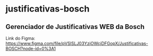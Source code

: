 # justificativas-bosch
## Gerenciador de Justificativas WEB da Bosch

Link do Figma: https://www.figma.com/file/pVSlSLJ03YzjOWcjDFGopX/Justificativas-BOSCH?node-id=0%3A1
